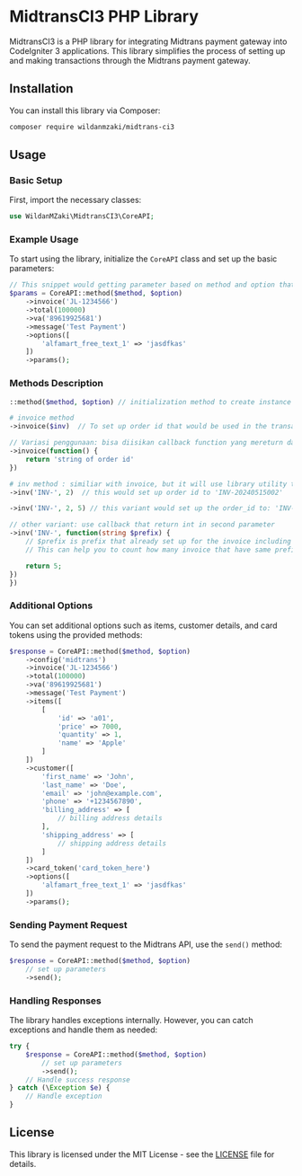 # MidtransCI3 PHP Library

MidtransCI3 is a PHP library for integrating Midtrans payment gateway into CodeIgniter 3 applications. This library simplifies the process of setting up and making transactions through the Midtrans payment gateway.

## Installation

You can install this library via Composer:

```bash
composer require wildanmzaki/midtrans-ci3
```

## Usage

### Basic Setup

First, import the necessary classes:

```php
use WildanMZaki\MidtransCI3\CoreAPI;
```

### Example Usage

To start using the library, initialize the `CoreAPI` class and set up the basic parameters:

```php
// This snippet would getting parameter based on method and option that inputted to the 'method' function
$params = CoreAPI::method($method, $option)
    ->invoice('JL-1234566')
    ->total(100000)
    ->va('89619925681')
    ->message('Test Payment')
    ->options([
        'alfamart_free_text_1' => 'jasdfkas'
    ])
    ->params();
```

### Methods Description

```php
::method($method, $option) // initialization method to create instance of CoreAPI object statically

# invoice method
->invoice($inv)  // To set up order id that would be used in the transaction

// Variasi penggunaan: bisa diisikan callback function yang mereturn data dengan type string
->invoice(function() {
    return 'string of order id'
})

# inv method : similiar with invoice, but it will use library utility to generate the invoice in format Prefix-Ymd000x
->inv('INV-', 2)  // this would set up order id to 'INV-20240515002'

->inv('INV-', 2, 5) // this variant would set up the order_id to: 'INV-2024-051500001'  (The third parameter is digits it's mean how long the order id number would be set up)

// other variant: use callback that return int in second parameter
->inv('INV-', function(string $prefix) {
    // $prefix is prefix that already set up for the invoice including the date when the invoice generated.
    // This can help you to count how many invoice that have same prefix (get by like query)

    return 5;
})
})

```



### Additional Options

You can set additional options such as items, customer details, and card tokens using the provided methods:

```php
$response = CoreAPI::method($method, $option)
    ->config('midtrans')
    ->invoice('JL-1234566')
    ->total(100000)
    ->va('89619925681')
    ->message('Test Payment')
    ->items([
        [
            'id' => 'a01',
            'price' => 7000,
            'quantity' => 1,
            'name' => 'Apple'
        ]
    ])
    ->customer([
        'first_name' => 'John',
        'last_name' => 'Doe',
        'email' => 'john@example.com',
        'phone' => '+1234567890',
        'billing_address' => [
            // billing address details
        ],
        'shipping_address' => [
            // shipping address details
        ]
    ])
    ->card_token('card_token_here')
    ->options([
        'alfamart_free_text_1' => 'jasdfkas'
    ])
    ->params();
```

### Sending Payment Request

To send the payment request to the Midtrans API, use the `send()` method:

```php
$response = CoreAPI::method($method, $option)
    // set up parameters
    ->send();
```

### Handling Responses

The library handles exceptions internally. However, you can catch exceptions and handle them as needed:

```php
try {
    $response = CoreAPI::method($method, $option)
        // set up parameters
        ->send();
    // Handle success response
} catch (\Exception $e) {
    // Handle exception
}
```

## License

This library is licensed under the MIT License - see the [LICENSE](LICENSE) file for details.
```

